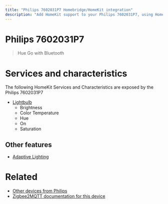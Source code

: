 ```yaml
---
title: "Philips 7602031P7 Homebridge/HomeKit integration"
description: "Add HomeKit support to your Philips 7602031P7, using Homebridge, Zigbee2MQTT and homebridge-z2m."
---
```

<!---
This file has been GENERATED using src/docgen/docgen.ts
DO NOT EDIT THIS FILE MANUALLY!
-->
# Philips 7602031P7
> Hue Go with Bluetooth


# Services and characteristics
The following HomeKit Services and Characteristics are exposed by
the Philips 7602031P7

* [Lightbulb](../../light.md)
  * Brightness
  * Color Temperature
  * Hue
  * On
  * Saturation

## Other features
* [Adaptive Lighting](../../light.md)

# Related
* [Other devices from Philips](../index.md#philips)
* [Zigbee2MQTT documentation for this device](https://www.zigbee2mqtt.io/devices/7602031P7.html)